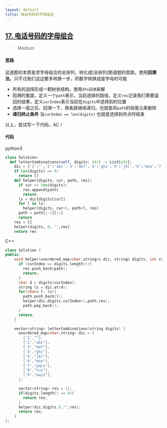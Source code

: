 ```yaml
---
layout: default
title: 电话号码的字母组合
---
```


## [17\. 电话号码的字母组合](https://leetcode-cn.com/problems/letter-combinations-of-a-phone-number/)

> Medium

#### 思路

这道题的本质是求字母组合的全排列，转化成[全排列]那道题的思路，使用**回溯法**。只不过我们这边要多转换一步，将数字转换成是字母的可能

* 所有的选择形成一颗树状结构，使用`dfs回溯`来解
* 回溯的套路，定义一个`path`表示，当前选择的路径，定义`res`记录我们需要返回的结果，定义`curIndex`表示当前在`digits`中选择到的位置
* 选择一层之后，回溯一下，换条路继续递归。也就是将`path`的结尾元素删除
* **递归终止条件** 当`curIndex == len(digits)` 也就是选择到终点时结束

以上，尝试写一下代码，AC！

#### 代码
python3
```python
class Solution:
  def letterCombinations(self, digits: str) -> List[str]:
    dic = {'1':'','2':'abc','3':'def','4':'ghi','5':'jkl','6':'mno','7':'pqrs','8':'tuv','9':'wxyz'} 
    if len(digits) == 0:
      return []   
    def helper(digits, cur, path, res):
      if cur >= len(digits):
        res.append(path)
        return
      ls = dic[digits[cur]]
      for l in ls:
        helper(digits, cur+1, path+l, res)
      path = path[:-1][::]
      return 
    res = []
    helper(digits, 0, '',res)
    return res
```

C++
```cpp
class Solution {
public:
    void helper(unordered_map<char,string>& dic, string& digits, int curIndex, string path, vector<string>& res) {
      if (curIndex == digits.length()){
        res.push_back(path);
        return;
      }
      char d = digits[curIndex];
      string ls = dic.at(d);
      for(char& l: ls){
        path.push_back(l);
        helper(dic,digits,curIndex+1,path,res);
        path.pop_back();
      }
      return; 
    }

    vector<string> letterCombinations(string digits) {
      unordered_map<char,string> dic = {
        {'1',""},
        {'2',"abc"},
        {'3',"def"},
        {'4',"ghi"},
        {'5',"jkl"},
        {'6',"mno"},
        {'7',"pqrs"},
        {'8',"tuv"},
        {'9',"wxyz"},
      };

      vector<string> res = {};
      if(digits.length() == 0){
        return res;
      }
      helper(dic,digits,0,"",res);
      return res;
    }
};
```